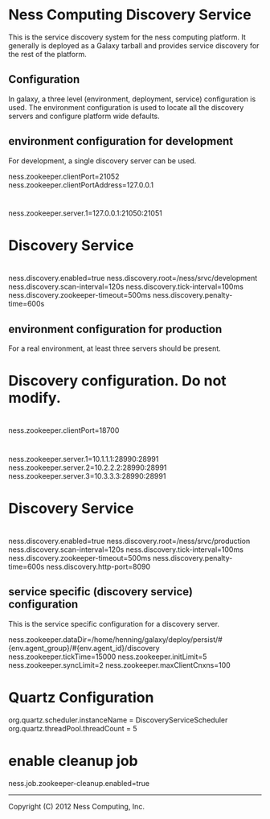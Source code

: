 Ness Computing Discovery Service
================================

This is the service discovery system for the ness computing
platform. It generally is deployed as a Galaxy tarball and provides
service discovery for the rest of the platform.

Configuration
-------------

In galaxy, a three level (environment, deployment, service)
configuration is used. The environment configuration is used to locate
all the discovery servers and configure platform wide defaults.


environment configuration for development
-----------------------------------------

For development, a single discovery server can be used. 

ness.zookeeper.clientPort=21052
ness.zookeeper.clientPortAddress=127.0.0.1
#
ness.zookeeper.server.1=127.0.0.1:21050:21051
#
# Discovery Service
#
ness.discovery.enabled=true
ness.discovery.root=/ness/srvc/development
ness.discovery.scan-interval=120s
ness.discovery.tick-interval=100ms
ness.discovery.zookeeper-timeout=500ms
ness.discovery.penalty-time=600s


environment configuration for production
----------------------------------------

For a real environment, at least three servers should be present.

# ########################################################################
#
# Discovery configuration. Do not modify.
#
ness.zookeeper.clientPort=18700
#
ness.zookeeper.server.1=10.1.1.1:28990:28991
ness.zookeeper.server.2=10.2.2.2:28990:28991
ness.zookeeper.server.3=10.3.3.3:28990:28991
#
# Discovery Service
#
ness.discovery.enabled=true
ness.discovery.root=/ness/srvc/production
ness.discovery.scan-interval=120s
ness.discovery.tick-interval=100ms
ness.discovery.zookeeper-timeout=500ms
ness.discovery.penalty-time=600s
ness.discovery.http-port=8090


service specific (discovery service) configuration
--------------------------------------------------

This is the service specific configuration for a discovery server. 

ness.zookeeper.dataDir=/home/henning/galaxy/deploy/persist/#{env.agent_group}/#{env.agent_id}/discovery
ness.zookeeper.tickTime=15000
ness.zookeeper.initLimit=5
ness.zookeeper.syncLimit=2
ness.zookeeper.maxClientCnxns=100

# Quartz Configuration
org.quartz.scheduler.instanceName = DiscoveryServiceScheduler
org.quartz.threadPool.threadCount = 5

# enable cleanup job
ness.job.zookeeper-cleanup.enabled=true




----
Copyright (C) 2012 Ness Computing, Inc.
